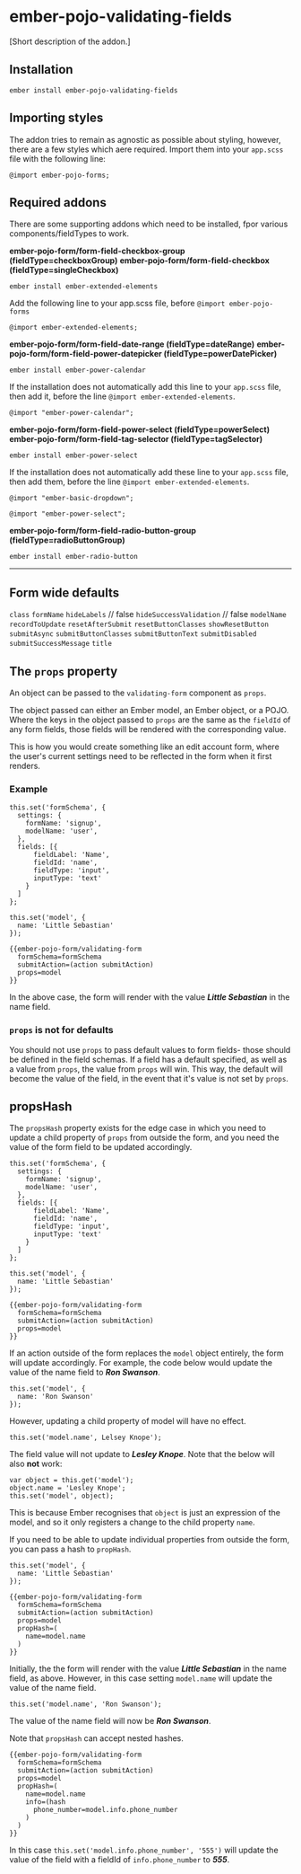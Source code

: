 ember-pojo-validating-fields
==============================================================================

[Short description of the addon.]

Installation
------------------------------------------------------------------------------

```
ember install ember-pojo-validating-fields
```

## Importing styles

The addon tries to remain as agnostic as possible about styling, however, there are a few styles which aere required. Import them into your `app.scss` file with the following line:

`@import ember-pojo-forms;`

## Required addons

There are some supporting addons which need to be installed, fpor various components/fieldTypes to work.

**ember-pojo-form/form-field-checkbox-group (fieldType=checkboxGroup)**
**ember-pojo-form/form-field-checkbox (fieldType=singleCheckbox)**

`ember install ember-extended-elements`

Add the following line to your app.scss file, before `@import ember-pojo-forms`

`@import ember-extended-elements;`

**ember-pojo-form/form-field-date-range (fieldType=dateRange)**
**ember-pojo-form/form-field-power-datepicker (fieldType=powerDatePicker)**

`ember install ember-power-calendar`

If the installation does not automatically add this line to your `app.scss` file, then add it, before the line `@import ember-extended-elements`.

`@import "ember-power-calendar";`

**ember-pojo-form/form-field-power-select (fieldType=powerSelect)**
**ember-pojo-form/form-field-tag-selector (fieldType=tagSelector)**

`ember install ember-power-select`

If the installation does not automatically add these line to your `app.scss` file, then add them, before the line `@import ember-extended-elements`.

`@import "ember-basic-dropdown";`

`@import "ember-power-select";`

**ember-pojo-form/form-field-radio-button-group (fieldType=radioButtonGroup)**

`ember install ember-radio-button`



---------------

## Form wide defaults

`class`
`formName`
`hideLabels` // false
`hideSuccessValidation` // false
`modelName`
`recordToUpdate`
`resetAfterSubmit`
`resetButtonClasses`
`showResetButton`
`submitAsync`
`submitButtonClasses`
`submitButtonText`
`submitDisabled`
`submitSuccessMessage`
`title`

## The `props` property

An object can be passed to the `validating-form` component as `props`.

The object passed can either an Ember model, an Ember object, or a POJO. Where the keys in the object passed to `props` are the same as the `fieldId` of any form fields, those fields will be rendered with the corresponding value.

This is how you would create something like an edit account form, where the user's current settings need to be reflected in the form when it first renders.

### Example

    this.set('formSchema', {
      settings: {
        formName: 'signup',
        modelName: 'user',
      },     
      fields: [{
          fieldLabel: 'Name',
          fieldId: 'name',
          fieldType: 'input',
          inputType: 'text'
        }
      ]
    };

    this.set('model', {
      name: 'Little Sebastian'
    });

    {{ember-pojo-form/validating-form
      formSchema=formSchema
      submitAction=(action submitAction)
      props=model
    }}

In the above case, the form will render with the value _**Little Sebastian**_ in the name field.

### `props` is not for defaults

You should not use `props` to pass default values to form fields- those should be defined in the field schemas. If a field has a default specified, as well as a value from `props`, the value from `props` will win. This way, the default will become the value of the field, in the event that it's value is not set by `props`.

## propsHash

The `propsHash` property exists for the edge case in which you need to update a child property of `props` from outside the form, and you need the value of the form field to be updated accordingly.

    this.set('formSchema', {
      settings: {
        formName: 'signup',
        modelName: 'user',
      },     
      fields: [{
          fieldLabel: 'Name',
          fieldId: 'name',
          fieldType: 'input',
          inputType: 'text'
        }
      ]
    };

    this.set('model', {
      name: 'Little Sebastian'
    });

    {{ember-pojo-form/validating-form
      formSchema=formSchema
      submitAction=(action submitAction)
      props=model
    }}

If an action outside of the form replaces the `model` object entirely, the form will update accordingly. For example, the code below would update the value of the name field to _**Ron Swanson**_.

    this.set('model', {
      name: 'Ron Swanson'
    });

However, updating a child property of model will have no effect.

    this.set('model.name', Lelsey Knope');

The field value will not update to _**Lesley Knope**_. Note that the below will also **not** work:

    var object = this.get('model');
    object.name = 'Lesley Knope';
    this.set('model', object);

This is because Ember recognises that `object` is just an expression of the model, and so it only registers a change to the child property `name`.

If you need to be able to update individual properties from outside the form, you can pass a hash to `propHash`.

    this.set('model', {
      name: 'Little Sebastian'
    });

    {{ember-pojo-form/validating-form
      formSchema=formSchema
      submitAction=(action submitAction)
      props=model
      propHash=(
        name=model.name
      )
    }}

Initially, the the form will render with the value _**Little Sebastian**_ in the name field, as above. However, in this case setting `model.name` will update the value of the name field.

    this.set('model.name', 'Ron Swanson');

The value of the name field will now be _**Ron Swanson**_.

Note that `propsHash` can accept nested hashes.

    {{ember-pojo-form/validating-form
      formSchema=formSchema
      submitAction=(action submitAction)
      props=model
      propHash=(
        name=model.name
        info=(hash 
          phone_number=model.info.phone_number
        )
      )
    }}

In this case `this.set('model.info.phone_number', '555')` will update the value of the field with a fieldId of `info.phone_number` to _**555**_.
